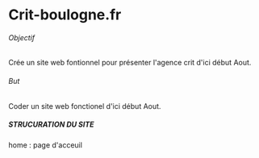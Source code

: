 # Crit-boulogne.fr

###### Objectif
Crée un site web fontionnel pour présenter l'agence crit d'ici début Aout.

###### But
Coder un site web fonctionel d'ici début Aout.

##### STRUCURATION DU SITE

home : page d'acceuil

